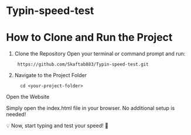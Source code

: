 # Typin-speed-test

# How to Clone and Run the Project
  1) Clone the Repository
  Open your terminal or command prompt and run:

          https://github.com/Skaftab883/Typin-speed-test.git

  2) Navigate to the Project Folder

           cd <your-project-folder>

Open the Website

Simply open the index.html file in your browser. No additional setup is needed!

💡 Now, start typing and test your speed! 🚀


